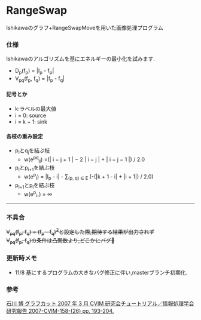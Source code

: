 # RangeSwap
Ishikawaのグラフ+RangeSwapMoveを用いた画像処理プログラム 
### 仕様
Ishikawaのアルゴリズムを基にエネルギーの最小化を試みます.  
- D<sub>p</sub>(f<sub>p</sub>) = |I<sub>p</sub> - f<sub>p</sub>|
- V<sub>pq</sub>(f<sub>p</sub>, f<sub>q</sub>) = |f<sub>p</sub> - f<sub>q</sub>|
#### 記号とか
- k:ラベルの最大値   
- i = 0: source  
- i = k + 1: sink  
#### 各枝の重み設定
- p<sub>i</sub>とq<sub>j</sub>を結ぶ枝  
    - w(e<sup>pq</sup><sub>ij</sub>) =(| i − j + 1 | − 2 | i − j | + | i − j − 1 |) / 2.0  
- p<sub>i</sub>とp<sub>i+1</sub>を結ぶ枝  
    - w(e<sup>p</sup><sub>i</sub>) = |I<sub>p</sub> - i| - ∑<sub>(p, q) ∈ E</sub> (-(|k + 1 - i| + |i + 1|) / 2.0)  
- p<sub>i+1</sub>とp<sub>i</sub>を結ぶ枝  
    - w(e<sup>p</sup><sub>i-</sub>) = ∞  
---
### 不具合
~~V<sub>pq</sub>(f<sub>p</sub>, f<sub>q</sub>) = (f<sub>p</sub> - f<sub>q</sub>)<sup>2</sup>と設定した際,期待する結果が出力されず~~  
~~V<sub>pq</sub>(f<sub>p</sub>, f<sub>q</sub>)の条件は凸関数より,どこかにバグ🐜~~
### 更新時メモ
- 11/8 基にするプログラムの大きなバグ修正に伴い,masterブランチ初期化.
### 参考  
[石川 博 グラフカット 2007 年 3 月 CVIM 研究会チュートリアル／情報処理学会研究報告 2007-CVIM-158-(26) pp. 193-204.](http://www.vision.cs.chubu.ac.jp/CV-R/pdf/HiroshiCVIM2007.pdf)